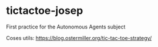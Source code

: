 # tictactoe-josep
First practice for the Autonomous Agents subject

Coses utils:
https://blog.ostermiller.org/tic-tac-toe-strategy/
